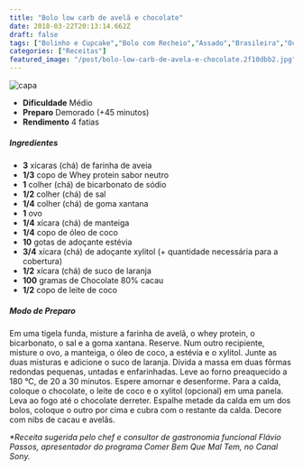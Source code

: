 ```yaml
---
title: "Bolo low carb de avelã e chocolate"
date: 2018-03-22T20:13:14.662Z
draft: false
tags: ["Bolinho e Cupcake","Bolo com Recheio","Assado","Brasileira","Ocasiões Especiais","Sem Lactose","Bolo de chocolate","Chocolate","receita sem lactose","Receitas","Receitas sem glúten","Receitas simples e fáceis"]
categories: ["Receitas"]
featured_image: "/post/bolo-low-carb-de-avela-e-chocolate.2f10dbb2.jpg"
---
```


![capa](/post/bolo-low-carb-de-avela-e-chocolate.2f10dbb2.jpg)

*   **Dificuldade** Médio
*   **Preparo** Demorado (+45 minutos)
*   **Rendimento** 4 fatias

##### Ingredientes

*   **3** xícaras (chá) de farinha de aveia
*   **1/3** copo de Whey protein sabor neutro
*   **1** colher (chá) de bicarbonato de sódio
*   **1/2** colher (chá) de sal
*   **1/4** colher (chá) de goma xantana
*   **1** ovo
*   **1/4** xícara (chá) de manteiga
*   **1/4** copo de óleo de coco
*   **10** gotas de adoçante estévia
*   **3/4** xícara (chá) de adoçante xylitol (+ quantidade necessária para a cobertura)
*   **1/2** xícara (chá) de suco de laranja
*   **100** gramas de Chocolate 80% cacau
*   **1/2** copo de leite de coco

##### Modo de Preparo

Em uma tigela funda, misture a farinha de avelã, o whey protein, o bicarbonato, o sal e a goma xantana. Reserve. Num outro recipiente, misture o ovo, a manteiga, o óleo de coco, a estévia e o xylitol. Junte as duas misturas e adicione o suco de laranja. Divida a massa em duas fôrmas redondas pequenas, untadas e enfarinhadas. Leve ao forno preaquecido a 180 °C, de 20 a 30 minutos. Espere amornar e desenforme. Para a calda, coloque o chocolate, o leite de coco e o xylitol (opcional) em uma panela. Leva ao fogo até o chocolate derreter. Espalhe metade da calda em um dos bolos, coloque o outro por cima e cubra com o restante da calda. Decore com nibs de cacau e avelãs.

_*Receita sugerida pelo chef e consultor de gastronomia funcional Flávio Passos, apresentador do programa Comer Bem Que Mal Tem, no Canal Sony._
